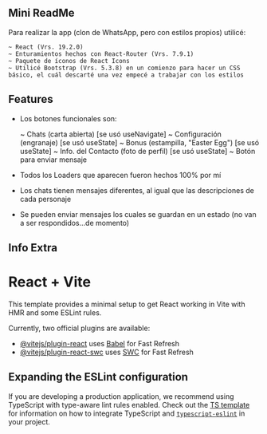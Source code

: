## Mini ReadMe ##

Para realizar la app (clon de WhatsApp, pero con estilos propios) utilicé:

    ~ React (Vrs. 19.2.0)
    ~ Enturamientos hechos con React-Router (Vrs. 7.9.1)
    ~ Paquete de íconos de React Icons
    ~ Utilicé Bootstrap (Vrs. 5.3.8) en un comienzo para hacer un CSS básico, el cuál descarté una vez empecé a trabajar con los estilos

## Features ##

+ Los botones funcionales son: 

    ~ Chats (carta abierta) [se usó useNavigate]
    ~ Configuración (engranaje) [se usó useState]
    ~ Bonus (estampilla, "Easter Egg") [se usó useState]
    ~ Info. del Contacto (foto de perfil) [se usó useState]
    ~ Botón para enviar mensaje

+ Todos los Loaders que aparecen fueron hechos 100% por mí

+ Los chats tienen mensajes diferentes, al igual que las descripciones de cada personaje

+ Se pueden enviar mensajes los cuales se guardan en un estado (no van a ser respondidos...de momento)





## Info Extra ##

# React + Vite

This template provides a minimal setup to get React working in Vite with HMR and some ESLint rules.

Currently, two official plugins are available:

- [@vitejs/plugin-react](https://github.com/vitejs/vite-plugin-react/blob/main/packages/plugin-react) uses [Babel](https://babeljs.io/) for Fast Refresh
- [@vitejs/plugin-react-swc](https://github.com/vitejs/vite-plugin-react/blob/main/packages/plugin-react-swc) uses [SWC](https://swc.rs/) for Fast Refresh

## Expanding the ESLint configuration

If you are developing a production application, we recommend using TypeScript with type-aware lint rules enabled. Check out the [TS template](https://github.com/vitejs/vite/tree/main/packages/create-vite/template-react-ts) for information on how to integrate TypeScript and [`typescript-eslint`](https://typescript-eslint.io) in your project.

